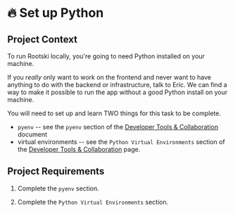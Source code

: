 # 🔥 Set up Python

## Project Context

To run Rootski locally, you're going to need Python installed on your machine.

If you *really* only want to work on the frontend and never want to have anything
to do with the backend or infrastructure, talk to Eric. We can find a way to make
it possible to run the app without a good Python install on your machine.

You will need to set up and learn TWO things for this task to be complete.

- `pyenv` -- see the `pyenv` section of the [Developer Tools & Collaboration](https://quickest-trail-808.notion.site/Developer-Tools-Collaboration-d195c1d6c0f14643b370a9ceff323e75) document
- virtual environments -- see the `Python Virtual Environments` section of the [Developer Tools & Collaboration](https://quickest-trail-808.notion.site/Developer-Tools-Collaboration-d195c1d6c0f14643b370a9ceff323e75) page.

## Project Requirements

1. Complete the `pyenv` section.

2. Complete the `Python Virtual Environments` section.

